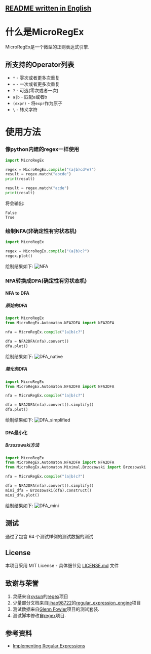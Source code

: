 [README written in English](README.en-US.md)
------------------------------

# 什么是MicroRegEx
MicroRegEx是一个微型的正则表达式引擎.

## 所支持的Operator列表
* `*` - 零次或者更多次重复 
* `+` - 一次或者更多次重复
* `?` - 可选(零次或者一次)
* `a|b` - 匹配a或者b
* `(expr)` - 将`expr`作为原子
* `\` - 转义字符 

# 使用方法 
### 像python内建的regex一样使用
```python
import MicroRegEx

regex = MicroRegEx.compile("(a|b)cd*e?")
result = regex.match("abcde")
print(result)

result = regex.match("acde")
print(result)
```

将会输出:
```text
False
True
```

### 绘制NFA(非确定性有穷状态机)
```python
import MicroRegEx

regex = MicroRegEx.compile("(a|b)c?")
regex.plot()
```

绘制结果如下:
![NFA](img/nfa.png)

### NFA转换成DFA(确定性有穷状态机)
#### NFA to DFA
##### 原始的DFA
```python
import MicroRegEx
from MicroRegEx.Automaton.NFA2DFA import NFA2DFA

nfa = MicroRegEx.compile("(a|b)c?")

dfa = NFA2DFA(nfa).convert()
dfa.plot()
```

绘制结果如下:
![DFA_native](img/dfa_native.png)

##### 简化的DFA
```python
import MicroRegEx
from MicroRegEx.Automaton.NFA2DFA import NFA2DFA

nfa = MicroRegEx.compile("(a|b)c?")

dfa = NFA2DFA(nfa).convert().simplify()
dfa.plot()
```

绘制结果如下:
![DFA_simplified](img/dfa_simplified.png)

#### DFA最小化
##### Brzozowski方法 
```python
import MicroRegEx
from MicroRegEx.Automaton.NFA2DFA import NFA2DFA
from MicroRegEx.Automaton.Minimal.Brzozowski import Brzozowski

nfa = MicroRegEx.compile("(a|b)c?")

dfa = NFA2DFA(nfa).convert().simplify()
mini_dfa = Brzozowski(dfa).construct()
mini_dfa.plot()
```

绘制结果如下:
![DFA_mini](img/dfa_mini.png)

## 测试
通过了包含 64 个测试样例的测试数据的测试

## License

本项目采用 MIT License - 具体细节见 [LICENSE.md](LICENSE.md) 文件

## 致谢与荣誉 
1. 灵感来自[xysun](https://github.com/xysun)的[regex](https://github.com/xysun/regex)项目
2. 少量部分文档来自[lihao98722](https://github.com/lihao98722/)的[regular\_expression\_engine](https://github.com/lihao98722/regular_expression_engine)项目
3. 测试数据来自[Glenn Fowler](http://www.research.att.com/~gsf/testregex/)项目的测试套装.
4. 测试脚本修改自[regex](https://github.com/xysun/regex)项目.

## 参考资料
* [Implementing Regular Expressions](https://swtch.com/~rsc/regexp/)
